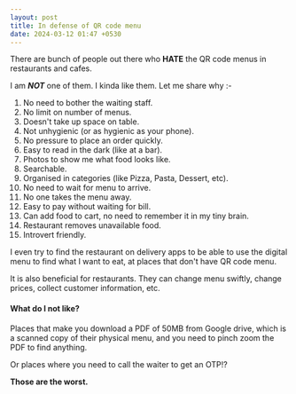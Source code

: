 ```yaml
---
layout: post
title: In defense of QR code menu
date: 2024-03-12 01:47 +0530
---
```


There are bunch of people out there who **HATE** the QR code menus in restaurants and cafes.

I am ***NOT*** one of them. I kinda like them. Let me share why :-

1. No need to bother the waiting staff.
2. No limit on number of menus.
3. Doesn't take up space on table.
4. Not unhygienic (or as hygienic as your phone).
5. No pressure to place an order quickly.
6. Easy to read in the dark (like at a bar).
7. Photos to show me what food looks like.
8. Searchable.
9. Organised in categories (like Pizza, Pasta, Dessert, etc).
10. No need to wait for menu to arrive.
11. No one takes the menu away.
12. Easy to pay without waiting for bill.
13. Can add food to cart, no need to remember it in my tiny brain.
14. Restaurant removes unavailable food.
15. Introvert friendly.

I even try to find the restaurant on delivery apps to be able to use the digital menu to find what I want to eat, at places that don't have QR code menu.

It is also beneficial for restaurants. They can change menu swiftly, change prices, collect customer information, etc.
#### **What do I not like?**

Places that make you download a PDF of 50MB from Google drive, which is a scanned copy of their physical menu, and you need to pinch zoom the PDF to find anything.

Or places where you need to call the waiter to get an OTP!?

**Those are the worst.**